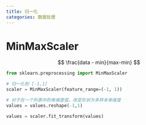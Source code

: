 ```yaml
---
title: 归一化
categories: 数据处理
---
```



# MinMaxScaler

$$
\frac{data - min}{max-min}
$$


```python
from sklearn.preprocessing import MinMaxScaler

# 归一化到 [-1,1]
scaler = MinMaxScaler(feature_range=(-1, 1))

# 对于在一个列表中的单维度值，改变形状为多样本单维度
values = values.reshape(-1,1)

values = scaler.fit_transform(values)

```